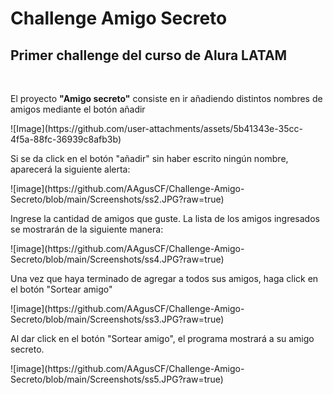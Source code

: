 <h1>Challenge Amigo Secreto</h1>
<h2>Primer challenge del curso de Alura LATAM</h2>
<br>
<p>El proyecto <b>"Amigo secreto"</b> consiste en ir añadiendo distintos nombres de amigos mediante el botón añadir</p>
![Image](https://github.com/user-attachments/assets/5b41343e-35cc-4f5a-88fc-36939c8afb3b)
<br>

<p>Si se da click en el botón "añadir" sin haber escrito ningún nombre, aparecerá la siguiente alerta:</p>
![image](https://github.com/AAgusCF/Challenge-Amigo-Secreto/blob/main/Screenshots/ss2.JPG?raw=true)
<br>

<p>Ingrese la cantidad de amigos que guste. La lista de los amigos ingresados se mostrarán de la siguiente manera:</p>
![image](https://github.com/AAgusCF/Challenge-Amigo-Secreto/blob/main/Screenshots/ss4.JPG?raw=true)
<br>

<p>Una vez que haya terminado de agregar a todos sus amigos, haga click en el botón "Sortear amigo"</p>
![image](https://github.com/AAgusCF/Challenge-Amigo-Secreto/blob/main/Screenshots/ss3.JPG?raw=true)
<br>

<p>Al dar click en el botón "Sortear amigo", el programa mostrará a su amigo secreto.</p>
![image](https://github.com/AAgusCF/Challenge-Amigo-Secreto/blob/main/Screenshots/ss5.JPG?raw=true)
